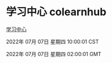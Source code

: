 # 学习中心 colearnhub
[学习中心](http://219.139.198.62:56308/colearnhub/)

2022年 07月 07日 星期四 10:00:01 CST

2022年 07月 07日 星期四 02:00:01 GMT
